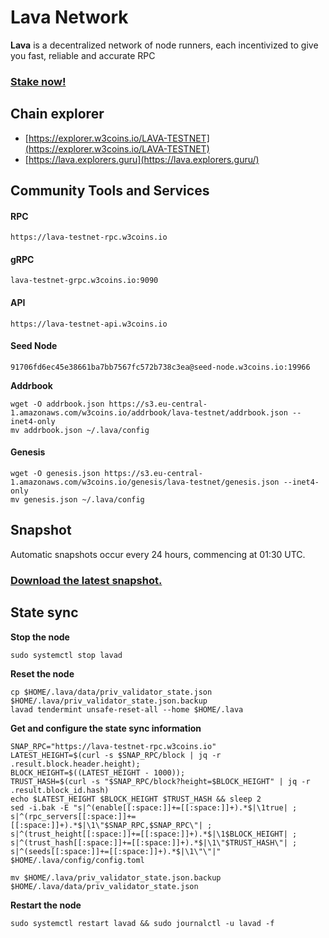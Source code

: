 # Lava Network

**Lava** is a decentralized network of node runners, each incentivized to give you fast, reliable and accurate RPC

### [Stake now!](https://explorer.w3coins.io/LAVA-TESTNET/staking/lava@valoper1tcq6fvmxcyfyfumgd2hrp7ryx49cx6k4vk9nwg)

## **Chain explorer** <a href="#chain-explorer" id="chain-explorer"></a>

* [https://explorer.w3coins.io/LAVA-TESTNET](https://explorer.w3coins.io/LAVA-TESTNET)
* [https://lava.explorers.guru](https://lava.explorers.guru/)

## Community Tools and Services <a href="#community-tools-and-services" id="community-tools-and-services"></a>

#### **RPC**

```
https://lava-testnet-rpc.w3coins.io
```

#### **gRPC**

```
lava-testnet-grpc.w3coins.io:9090
```

#### **API**

```
https://lava-testnet-api.w3coins.io
```

#### **Seed Node**

```
91706fd6ec45e38661ba7bb7567fc572b738c3ea@seed-node.w3coins.io:19966
```

**Addrbook**&#x20;

```
wget -O addrbook.json https://s3.eu-central-1.amazonaws.com/w3coins.io/addrbook/lava-testnet/addrbook.json --inet4-only
mv addrbook.json ~/.lava/config
```

#### **Genesis**

```
wget -O genesis.json https://s3.eu-central-1.amazonaws.com/w3coins.io/genesis/lava-testnet/genesis.json --inet4-only
mv genesis.json ~/.lava/config
```

## Snapshot

Automatic snapshots occur every 24 hours, commencing at 01:30 UTC.

### [Download the latest snapshot.](https://s3.eu-central-1.amazonaws.com/w3coins.io/snapshots/lava-testnet/lava\_snapsot\_latest.tar.lz4)

## State sync

**Stop the node**

```
sudo systemctl stop lavad
```

**Reset the node**

```
cp $HOME/.lava/data/priv_validator_state.json $HOME/.lava/priv_validator_state.json.backup
lavad tendermint unsafe-reset-all --home $HOME/.lava
```

**Get and configure the state sync information**

```
SNAP_RPC="https://lava-testnet-rpc.w3coins.io"
LATEST_HEIGHT=$(curl -s $SNAP_RPC/block | jq -r .result.block.header.height);
BLOCK_HEIGHT=$((LATEST_HEIGHT - 1000));
TRUST_HASH=$(curl -s "$SNAP_RPC/block?height=$BLOCK_HEIGHT" | jq -r .result.block_id.hash) 
echo $LATEST_HEIGHT $BLOCK_HEIGHT $TRUST_HASH && sleep 2
sed -i.bak -E "s|^(enable[[:space:]]+=[[:space:]]+).*$|\1true| ;
s|^(rpc_servers[[:space:]]+=[[:space:]]+).*$|\1\"$SNAP_RPC,$SNAP_RPC\"| ;
s|^(trust_height[[:space:]]+=[[:space:]]+).*$|\1$BLOCK_HEIGHT| ;
s|^(trust_hash[[:space:]]+=[[:space:]]+).*$|\1\"$TRUST_HASH\"| ;
s|^(seeds[[:space:]]+=[[:space:]]+).*$|\1\"\"|" $HOME/.lava/config/config.toml
```

```
mv $HOME/.lava/priv_validator_state.json.backup $HOME/.lava/data/priv_validator_state.json
```

**Restart the node**

```
sudo systemctl restart lavad && sudo journalctl -u lavad -f
```

####
